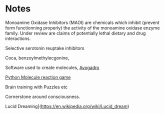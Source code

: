 # Notes

Monoamine Oxidase Inhibitors (MAOI) are chemicals which inhibit (prevent form functionning properly) the activity of the monoamine oxidase enzyme family.
Under review are claims of potentially lethal dietary and drug interactions.

Selective serotonin reuptake inhibitors

Coca, benzoylmethylecgonine, 

Software used to create molecules, [Avogadro](http://avogadro.cc/wiki/Main_Page)

[Python Molecule reaction game](https://github.com/Norberg/molecule)

Brain training with Puzzles etc

Cornerstone around consciousness.

Lucid Dreaming](https://en.wikipedia.org/wiki/Lucid_dream)